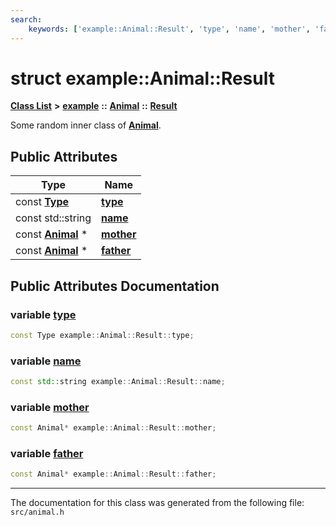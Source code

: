 ```yaml
---
search:
    keywords: ['example::Animal::Result', 'type', 'name', 'mother', 'father']
---
```


# struct example::Animal::Result

[**Class List**](annotated.md) **>** [**example**](namespaceexample.md) **::** [**Animal**](classexample_1_1_animal.md) **::** [**Result**](structexample_1_1_animal_1_1_result.md)


Some random inner class of **[Animal](classexample_1_1_animal.md)**. 
## Public Attributes

|Type|Name|
|-----|-----|
|const **[Type](classexample_1_1_animal.md#1adc9e490a8ea5390fbcaf6ffa24c3ec69)**|[**type**](structexample_1_1_animal_1_1_result.md#1a5789a50cbd7cf0f1747ae0e53787c06e)|
|const std::string|[**name**](structexample_1_1_animal_1_1_result.md#1a80422623e590cfc5f601d05aa9e2c1ba)|
|const **[Animal](classexample_1_1_animal.md)** \*|[**mother**](structexample_1_1_animal_1_1_result.md#1ae3c7882f7bb42ba88d2af157062b7b86)|
|const **[Animal](classexample_1_1_animal.md)** \*|[**father**](structexample_1_1_animal_1_1_result.md#1a4f4c0568ca6fa5a1adec6e6c83a4a5f2)|


## Public Attributes Documentation

### variable <a id="1a5789a50cbd7cf0f1747ae0e53787c06e" href="#1a5789a50cbd7cf0f1747ae0e53787c06e">type</a>

```cpp
const Type example::Animal::Result::type;
```



### variable <a id="1a80422623e590cfc5f601d05aa9e2c1ba" href="#1a80422623e590cfc5f601d05aa9e2c1ba">name</a>

```cpp
const std::string example::Animal::Result::name;
```



### variable <a id="1ae3c7882f7bb42ba88d2af157062b7b86" href="#1ae3c7882f7bb42ba88d2af157062b7b86">mother</a>

```cpp
const Animal* example::Animal::Result::mother;
```



### variable <a id="1a4f4c0568ca6fa5a1adec6e6c83a4a5f2" href="#1a4f4c0568ca6fa5a1adec6e6c83a4a5f2">father</a>

```cpp
const Animal* example::Animal::Result::father;
```





----------------------------------------
The documentation for this class was generated from the following file: `src/animal.h`
